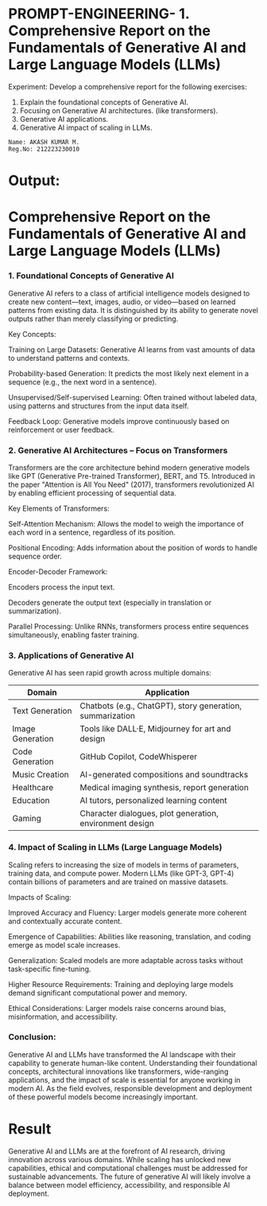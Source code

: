 # PROMPT-ENGINEERING- 1.	Comprehensive Report on the Fundamentals of Generative AI and Large Language Models (LLMs)
Experiment:
Develop a comprehensive report for the following exercises:
1.	Explain the foundational concepts of Generative AI. 
2.	Focusing on Generative AI architectures. (like transformers).
3.	Generative AI applications.
4.	Generative AI impact of scaling in LLMs.

```   
Name: AKASH KUMAR M.
Reg.No: 212223230010
```

# Output:
# Comprehensive Report on the Fundamentals of Generative AI and Large Language Models (LLMs)

### 1. Foundational Concepts of Generative AI
Generative AI refers to a class of artificial intelligence models designed to create new content—text, images, audio, or video—based on learned patterns from existing data. It is distinguished by its ability to generate novel outputs rather than merely classifying or predicting.

Key Concepts:

Training on Large Datasets: Generative AI learns from vast amounts of data to understand patterns and contexts.

Probability-based Generation: It predicts the most likely next element in a sequence (e.g., the next word in a sentence).

Unsupervised/Self-supervised Learning: Often trained without labeled data, using patterns and structures from the input data itself.

Feedback Loop: Generative models improve continuously based on reinforcement or user feedback.

### 2. Generative AI Architectures – Focus on Transformers
Transformers are the core architecture behind modern generative models like GPT (Generative Pre-trained Transformer), BERT, and T5. Introduced in the paper "Attention is All You Need" (2017), transformers revolutionized AI by enabling efficient processing of sequential data.

Key Elements of Transformers:

Self-Attention Mechanism: Allows the model to weigh the importance of each word in a sentence, regardless of its position.

Positional Encoding: Adds information about the position of words to handle sequence order.

Encoder-Decoder Framework:

Encoders process the input text.

Decoders generate the output text (especially in translation or summarization).

Parallel Processing: Unlike RNNs, transformers process entire sequences simultaneously, enabling faster training.

### 3. Applications of Generative AI
Generative AI has seen rapid growth across multiple domains:

| **Domain**       | **Application**                                           |
| ---------------- | --------------------------------------------------------- |
| Text Generation  | Chatbots (e.g., ChatGPT), story generation, summarization |
| Image Generation | Tools like DALL·E, Midjourney for art and design          |
| Code Generation  | GitHub Copilot, CodeWhisperer                             |
| Music Creation   | AI-generated compositions and soundtracks                 |
| Healthcare       | Medical imaging synthesis, report generation              |
| Education        | AI tutors, personalized learning content                  |
| Gaming           | Character dialogues, plot generation, environment design  |


### 4. Impact of Scaling in LLMs (Large Language Models)
Scaling refers to increasing the size of models in terms of parameters, training data, and compute power. Modern LLMs (like GPT-3, GPT-4) contain billions of parameters and are trained on massive datasets.

Impacts of Scaling:

Improved Accuracy and Fluency: Larger models generate more coherent and contextually accurate content.

Emergence of Capabilities: Abilities like reasoning, translation, and coding emerge as model scale increases.

Generalization: Scaled models are more adaptable across tasks without task-specific fine-tuning.

Higher Resource Requirements: Training and deploying large models demand significant computational power and memory.

Ethical Considerations: Larger models raise concerns around bias, misinformation, and accessibility.

### Conclusion:
Generative AI and LLMs have transformed the AI landscape with their capability to generate human-like content. Understanding their foundational concepts, architectural innovations like transformers, wide-ranging applications, and the impact of scale is essential for anyone working in modern AI. As the field evolves, responsible development and deployment of these powerful models become increasingly important.



# Result
Generative AI and LLMs are at the forefront of AI research, driving innovation across various domains. While scaling has unlocked new capabilities, ethical and computational challenges must be addressed for sustainable advancements. The future of generative AI will likely involve a balance between model efficiency, accessibility, and responsible AI deployment.
